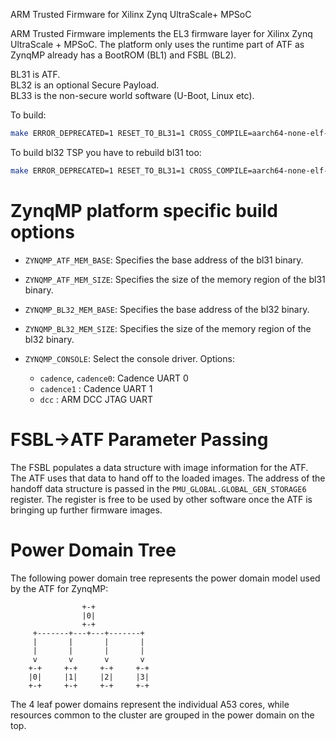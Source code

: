 ARM Trusted Firmware for Xilinx Zynq UltraScale+ MPSoC

ARM Trusted Firmware implements the EL3 firmware layer for Xilinx Zynq
UltraScale + MPSoC.
The platform only uses the runtime part of ATF as ZynqMP already has a
BootROM (BL1) and FSBL (BL2).

BL31 is ATF.  
BL32 is an optional Secure Payload.  
BL33 is the non-secure world software (U-Boot, Linux etc).  

To build:
```bash
make ERROR_DEPRECATED=1 RESET_TO_BL31=1 CROSS_COMPILE=aarch64-none-elf- PLAT=zynqmp bl31
```

To build bl32 TSP you have to rebuild bl31 too:
```bash
make ERROR_DEPRECATED=1 RESET_TO_BL31=1 CROSS_COMPILE=aarch64-none-elf- PLAT=zynqmp SPD=tspd bl31 bl32
```

# ZynqMP platform specific build options
*   `ZYNQMP_ATF_MEM_BASE`: Specifies the base address of the bl31 binary.
*   `ZYNQMP_ATF_MEM_SIZE`: Specifies the size of the memory region of the bl31 binary.
*   `ZYNQMP_BL32_MEM_BASE`: Specifies the base address of the bl32 binary.
*   `ZYNQMP_BL32_MEM_SIZE`: Specifies the size of the memory region of the bl32 binary.

*   `ZYNQMP_CONSOLE`: Select the console driver. Options:
    -   `cadence`, `cadence0`: Cadence UART 0
    -   `cadence1`           : Cadence UART 1
    -   `dcc`                : ARM DCC JTAG UART

# FSBL->ATF Parameter Passing
The FSBL populates a data structure with image information for the ATF. The ATF
uses that data to hand off to the loaded images. The address of the handoff data
structure is passed in the ```PMU_GLOBAL.GLOBAL_GEN_STORAGE6``` register. The
register is free to be used by other software once the ATF is bringing up
further firmware images.

# Power Domain Tree
The following power domain tree represents the power domain model used by the
ATF for ZynqMP:
```
                +-+
                |0|
                +-+
     +-------+---+---+-------+
     |       |       |       |
     |       |       |       |
     v       v       v       v
    +-+     +-+     +-+     +-+
    |0|     |1|     |2|     |3|
    +-+     +-+     +-+     +-+
```
The 4 leaf power domains represent the individual A53 cores, while resources
common to the cluster are grouped in the power domain on the top.
